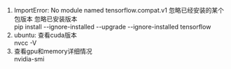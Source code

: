 1. ImportError: No module named tensorflow.compat.v1 忽略已经安装的某个包版本 忽略已安装版本  
pip install --ignore-installed --upgrade --ignore-installed tensorflow
2. ubuntu: 查看cuda版本  
nvcc -V
3. 查看gpu和memory详细情况  
nvidia-smi
